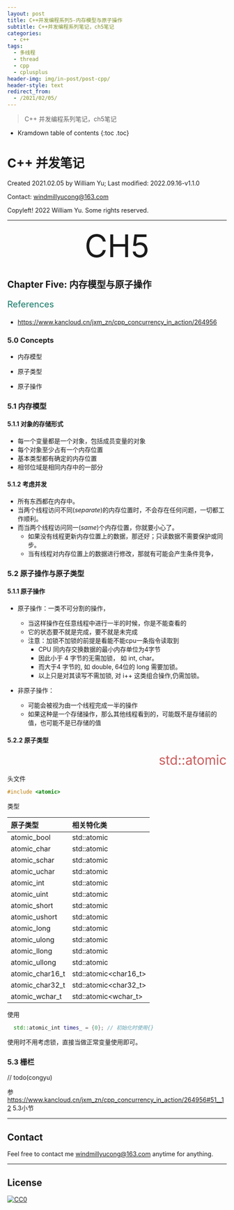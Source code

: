 ```yaml
---
layout: post
title: C++并发编程系列5-内存模型与原子操作
subtitle: C++并发编程系列笔记，ch5笔记
categories:
  - c++
tags:
  - 多线程
  - thread
  - cpp
  - cplusplus
header-img: img/in-post/post-cpp/
header-style: text
redirect_from:
  - /2021/02/05/
---
```


>  C++ 并发编程系列笔记，ch5笔记

* Kramdown table of contents
{:toc .toc}
# C++ 并发笔记

Created 2021.02.05 by William Yu; Last modified: 2022.09.16-v1.1.0

Contact: [windmillyucong@163.com](mailto:windmillyucong@163.com)

Copyleft! 2022 William Yu. Some rights reserved.

---





<center style="font-size:72px;color:;text-align:center;">CH5</center> 





## Chapter Five: 内存模型与原子操作

<p style="font-size:20px;color:#176;text-align:left;">References</p> 

- https://www.kancloud.cn/jxm_zn/cpp_concurrency_in_action/264956

### 5.0 Concepts

- 内存模型

- 原子类型

- 原子操作

### 5.1 内存模型

#### 5.1.1 对象的存储形式

- 每一个变量都是一个对象，包括成员变量的对象
- 每个对象至少占有一个内存位置
- 基本类型都有确定的内存位置
- 相邻位域是相同内存中的一部分

#### 5.1.2 考虑并发

- 所有东西都在内存中。
- 当两个线程访问不同(*separate*)的内存位置时，不会存在任何问题，一切都工作顺利。
- 而当两个线程访问同一(*same*)个内存位置，你就要小心了。
  - 如果没有线程更新内存位置上的数据，那还好；只读数据不需要保护或同步。
  - 当有线程对内存位置上的数据进行修改，那就有可能会产生条件竞争，

### 5.2 原子操作与原子类型

#### 5.1.1 原子操作

- 原子操作：一类不可分割的操作，
  - 当这样操作在任意线程中进行一半的时候，你是不能查看的
  - 它的状态要不就是完成，要不就是未完成
  - 注意：加锁不加锁的前提是看能不能cpu一条指令读取到
    - CPU 同内存交换数据的最小内存单位为4字节
    - 因此小于 4 字节的无需加锁， 如 int, char。
    - 而大于4 字节的, 如 double, 64位的 long 需要加锁。
    - 以上只是对其读写不需加锁, 对 i++ 这类组合操作,仍需加锁。
  
- 非原子操作：
  - 可能会被视为由一个线程完成一半的操作
  - 如果这种是一个存储操作，那么其他线程看到的，可能既不是存储前的值，也可能不是已存储的值

#### 5.2.2 原子类型

<center style="font-size:30px;color:#CD5C5C;text-align:right;">std::atomic</center> 

头文件

```c++
#include <atomic>
```

类型

| 原子类型        | 相关特化类                      |
| :-------------- | :------------------------------ |
| atomic_bool     | std::atomic<bool>               |
| atomic_char     | std::atomic<char>               |
| atomic_schar    | std::atomic<signed char>        |
| atomic_uchar    | std::atomic<unsigned char>      |
| atomic_int      | std::atomic<int>                |
| atomic_uint     | std::atomic<unsigned>           |
| atomic_short    | std::atomic<short>              |
| atomic_ushort   | std::atomic<unsigned short>     |
| atomic_long     | std::atomic<long>               |
| atomic_ulong    | std::atomic<unsigned long>      |
| atomic_llong    | std::atomic<long long>          |
| atomic_ullong   | std::atomic<unsigned long long> |
| atomic_char16_t | std::atomic<char16_t>           |
| atomic_char32_t | std::atomic<char32_t>           |
| atomic_wchar_t  | std::atomic<wchar_t>            |

使用

```c++
  std::atomic_int times_ = {0}; // 初始化时使用{}
```

使用时不用考虑锁，直接当做正常变量使用即可。



### 5.3 栅栏

// todo(congyu)

参 https://www.kancloud.cn/jxm_zn/cpp_concurrency_in_action/264956#51__12    5.3小节





---

## Contact

Feel free to contact me [windmillyucong@163.com](mailto:windmillyucong@163.com) anytime for anything.

-----

## License

[![CC0](http://i.creativecommons.org/p/zero/1.0/88x31.png)](http://creativecommons.org/publicdomain/zero/1.0/)

